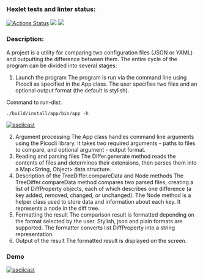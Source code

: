 ### Hexlet tests and linter status:
[![Actions Status](https://github.com/irinakomarchenko/java-project-71/actions/workflows/hexlet-check.yml/badge.svg)](https://github.com/irinakomarchenko/java-project-71/actions)
<a href="https://codeclimate.com/github/irinakomarchenko/java-project-71/maintainability"><img src="https://api.codeclimate.com/v1/badges/f4ea3f7cd41c764a50d2/maintainability" /></a>
<a href="https://codeclimate.com/github/irinakomarchenko/java-project-71/test_coverage"><img src="https://api.codeclimate.com/v1/badges/f4ea3f7cd41c764a50d2/test_coverage" /></a>

### Description:

A project is a utility for comparing two configuration files (JSON or YAML) and outputting the difference between them. 
The entire cycle of the program can be divided into several stages:

1. Launch the program
   The program is run via the command line using Picocli as specified in the App class. The user specifies two files and
   an optional output format (the default is stylish).

Command to run-dist:

    ./build/install/app/bin/app -h


[![asciicast](https://asciinema.org/a/u2KoN3MRq4iG3Py4ce01DIPNN.svg)](https://asciinema.org/a/u2KoN3MRq4iG3Py4ce01DIPNN)



2. Argument processing
   The App class handles command line arguments using the Picocli library. It takes two required arguments - paths to 
   files to compare, and optional argument - output format.
3. Reading and parsing files
   The Differ.generate method reads the contents of files and determines their extensions, then parses them into 
   a Map<String, Object> data structure.
4. Description of the TreeDiffer.compareData and Node methods
   The TreeDiffer.compareData method compares two parsed files, creating a list of DiffProperty objects, each of which
   describes one difference (a key added, removed, changed, or unchanged).
   The Node method is a helper class used to store data and information about each key. It represents a node in the diff 
   tree.
5. Formatting the result
   The comparison result is formatted depending on the format selected by the user. Stylish, json and plain formats are 
   supported. The formatter converts list DiffProperty into a string representation.
6. Output of the result
   The formatted result is displayed on the screen.

### Demo

[![asciicast](https://asciinema.org/a/EotE0chIPYK8Zg8tRm1nolGjt.svg)](https://asciinema.org/a/EotE0chIPYK8Zg8tRm1nolGjt)

